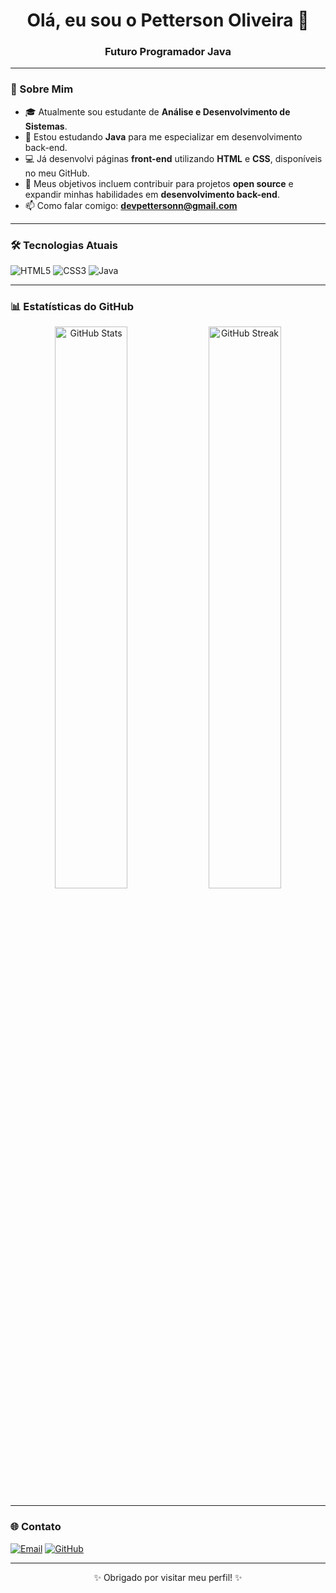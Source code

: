 <h1 align="center">Olá, eu sou o Petterson Oliveira 👋</h1>
<h3 align="center">Futuro Programador Java</h3>

---

### 🚀 Sobre Mim
- 🎓 Atualmente sou estudante de **Análise e Desenvolvimento de Sistemas**.
- 🌱 Estou estudando **Java** para me especializar em desenvolvimento back-end.
- 💻 Já desenvolvi páginas **front-end** utilizando **HTML** e **CSS**, disponíveis no meu GitHub.
- 🎯 Meus objetivos incluem contribuir para projetos **open source** e expandir minhas habilidades em **desenvolvimento back-end**.
- 📫 Como falar comigo: **devpettersonn@gmail.com**  

---

### 🛠️ Tecnologias Atuais
<p align="left">
  <img src="https://img.shields.io/badge/HTML5-E34F26?style=for-the-badge&logo=html5&logoColor=white" alt="HTML5"/>
  <img src="https://img.shields.io/badge/CSS3-1572B6?style=for-the-badge&logo=css3&logoColor=white" alt="CSS3"/>
  <img src="https://img.shields.io/badge/Java-ED8B00?style=for-the-badge&logo=openjdk&logoColor=white" alt="Java"/>
</p>

---

### 📊 Estatísticas do GitHub

<p align="center">
  <img width="48%" src="https://github-readme-stats.vercel.app/api?username=PettersonnOliveira&show_icons=true&theme=radical" alt="GitHub Stats" />
  <img width="48%" src="https://github-readme-streak-stats.herokuapp.com/?user=PettersonnOliveira&theme=radical" alt="GitHub Streak" />
</p>

---

### 🌐 Contato

<p align="left">
  <a href="mailto:devpettersonn@gmail.com"><img src="https://img.shields.io/badge/-Gmail-EA4335?style=for-the-badge&logo=gmail&logoColor=white" alt="Email" /></a>
  <a href="https://github.com/PettersonnOliveira"><img src="https://img.shields.io/badge/-GitHub-181717?style=for-the-badge&logo=github&logoColor=white" alt="GitHub" /></a>
</p>

---

<p align="center">✨ Obrigado por visitar meu perfil! ✨</p>

